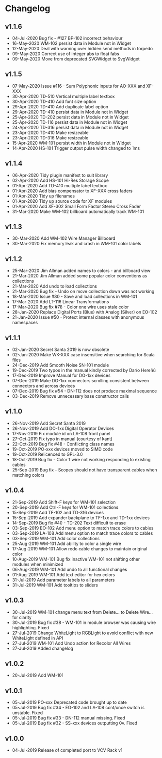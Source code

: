 # Changelog

## v1.1.6
- 04-Jul-2020 Bug fix - #127 BP-102 incorrect behaviour
- 16-May-2020 WM-102 persist data in Module not in Widget
- 12-May-2020 Deal with warning over hidden send methods in torpedo
- 09-May-2020 Correct use of integer abs to float fabs
- 09-May-2020 Move from deprecated SVGWidget to SvgWidget

## v1.1.5
- 07-May-2020 Issue #116 - Sum Polyphonic inputs for AO-XXX and XF-XXX
- 30-Apr-2020 TD-510 Vertical multiple label textbox
- 30-Apr-2020 TD-410 Add font size option
- 29-Apr-2020 TD-410 Add duplicate label option
- 29-Apr-2020 TD-410 persist data in Module not in Widget
- 25-Apr-2020 TD-202 persist data in Module not in Widget
- 25-Apr-2020 TD-116 persist data in Module not in Widget
- 24-Apr-2020 TD-316 persist data in Module not in Widget
- 23-Apr-2020 TD-410 Make resizeable
- 23-Apr-2020 TD-316 Make resizeable
- 15-Apr-2020 WM-101 persist width in Module not in Widget
- 14-Apr-2020 HS-101 Trigger output pulse width changed to 1ms

## v1.1.4
- 06-Apr-2020 Tidy plugin manifest to suit library
- 02-Apr-2020 Add HS-101 Hi-Res Storage Scope
- 01-Apr-2020 Add TD-410 multiple label textbox
- 01-Apr-2020 Add bias compensator to XF-XXX cross faders
- 01-Apr-2020 Tidy up filenames
- 01-Apr-2020 Tidy up source code for XF modules
- 01-Apr-2020 Add XF-302 Small Form Factor Stereo Cross Fader
- 31-Mar-2020 Make WM-102 billboard automatically track WM-101

## v1.1.3
- 30-Mar-2020 Add WM-102 Wire Manager Billboard
- 30-Mar-2020 Fix memory leak and crash in WM-101 color labels

## v1.1.2
- 25-Mar-2020 Jim Allman added names to colors - and billboard view
- 21-Mar-2020 Jim Allman added some popular color conventions as collections
- 21-Mar-2020 Add undo to load collections
- 21-Mar-2020 Bug fix - Undo on move collection down was not working
- 18-Mar-2020 Issue #80 - Save and load collections in WM-101
- 17-Mar-2020 Add LT-116 Linear Transformations
- 17-Mar-2020 Bug fix #78 - Color one wire uses stale color
- 28-Jan-2020 Replace Digital Ports (Blue) with Analog (Silver) on EO-102
- 21-Jan-2020 Issue #50 - Protect internal classes with anonymous namespaces

## v1.1.1
- 02-Jan-2020 Secret Santa 2019 is now obsolete
- 02-Jan-2020 Make WK-XXX case insensitive when searching for Scala files
- 24-Dec-2019 Add Smooth Noise SN-101 module
- 19-Dec-2019 Two typos in the manual kindly corrected by Darío Hereñú
- 17-Dec-2019 Improve Manual for DO-1xx devices
- 07-Dec-2019 Make DO-1xx connectors scrolling consistent between connectors and across devices
- 07-Dec-2019 Bug fix #54 - DN-112 does not produce maximal sequence
- 03-Dec-2019 Remove unnecessary base constructor calls

## v1.1.0
- 26-Nov-2019 Add Secret Santa 2019
- 26-Nov-2019 Add DO-1xx Digital Operator Devices
- 17-Nov-2019 Fix module id on LA-108 front panel
- 27-Oct-2019 Fix typo in manual (courtesy of kant)
- 22-Oct-2019 Bug fix #48 - Conflicting class names
- 19-Oct-2019 PO-xxx devices moved to SIMD code
- 19-Oct-2019 Relicenced to GPL-3.0
- 18-Oct-2019 Bug fix - Color 1 wire not working responding to existing cables
- 25-Sep-2019 Bug fix - Scopes should not have transparent cables when matching colors

## v1.0.4
- 21-Sep-2019 Add Shift-F keys for WM-101 selection
- 20-Sep-2019 Add Ctrl-F keys for WM-101 collections
- 15-Sep-2019 Add TF-102 and TD-316 devices
- 15-Sep-2019 Add expander backplane to TF-1xx and TD-1xx devices
- 14-Sep-2019 Bug fix #40 - TD-202 Text difficult to erase
- 03-Sep-2019 EO-102 Add menu option to match trace colors to cables
- 03-Sep-2019 LA-108 Add menu option to match trace colors to cables
- 03-Sep-2019 WM-101 Add color collections
- 25-Aug-2019 WM-101 Add ability to color a single wire
- 17-Aug-2019 WM-101 Allow redo cable changes to maintain original color
- 10-Aug-2019 WM-101 Bug fix inactive WM-101 not shifting other modules when minimized
- 06-Aug-2019 WM-101 Add undo to all functional changes
- 01-Aug-2019 WM-101 Add text editor for hex colors
- 31-Jul-2019 Add parameter labels to all parameters
- 31-Jul-2019 WM-101 Add tooltips to sliders

## v1.0.3
- 30-Jul-2019 WM-101 change menu text from Delete... to Delete Wire... for clarity
- 30-Jul-2019 Bug fix #38 - WM-101 in module browser was causing wire highlighting. Fixed
- 27-Jul-2019 Change WhiteLight to RGBLight to avoid conflict with new WhiteLight defined in API
- 27-Jul-2019 WM-101 Add Undo action for Recolor All Wires
- 27-Jul-2019 Added changelog

## v1.0.2
- 20-Jul-2019 Add WM-101

## v1.0.1
- 05-Jul-2019 PO-xxx Deprecated code brought up to date 
- 05-Jul-2019 Bug fix #34 - EO-102 and LA-108 cont/once switch is unstable. Fixed
- 05-Jul-2019 Bug fix #33 - DN-112 manual missing. Fixed
- 05-Jul-2019 Bug fix #32 - SS-xxx devices outputting 0v. Fixed

## v1.0.0
- 04-Jul-2019 Release of completed port to VCV Rack v1
